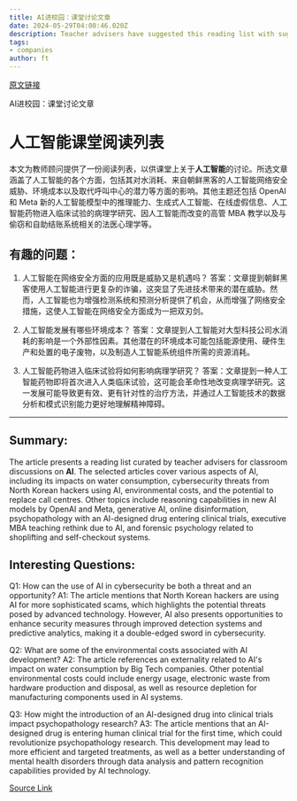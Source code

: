 ```yaml
---
title: AI进校园：课堂讨论文章
date: 2024-05-29T04:00:46.020Z
description: Teacher advisers have suggested this reading list with suggested questions to address in lessons
tags: 
- companies
author: ft
---
```


[原文链接](https://ft.com/content/eb319b1c-9402-460d-b3fe-7ece7be18eae)

AI进校园：课堂讨论文章

# 人工智能课堂阅读列表

本文为教师顾问提供了一份阅读列表，以供课堂上关于**人工智能**的讨论。所选文章涵盖了人工智能的各个方面，包括其对水消耗、来自朝鲜黑客的人工智能网络安全威胁、环境成本以及取代呼叫中心的潜力等方面的影响。其他主题还包括 OpenAI 和 Meta 新的人工智能模型中的推理能力、生成式人工智能、在线虚假信息、人工智能药物进入临床试验的病理学研究、因人工智能而改变的高管 MBA 教学以及与偷窃和自助结账系统相关的法医心理学等。

## 有趣的问题：

1. 人工智能在网络安全方面的应用既是威胁又是机遇吗？
   答案：文章提到朝鲜黑客使用人工智能进行更复杂的诈骗，这突显了先进技术带来的潜在威胁。然而，人工智能也为增强检测系统和预测分析提供了机会，从而增强了网络安全措施，这使人工智能在网络安全方面成为一把双刃剑。

2. 人工智能发展有哪些环境成本？
   答案：文章提到人工智能对大型科技公司水消耗的影响是一个外部性因素。其他潜在的环境成本可能包括能源使用、硬件生产和处置的电子废物，以及制造人工智能系统组件所需的资源消耗。

3. 人工智能药物进入临床试验将如何影响病理学研究？
   答案：文章提到一种人工智能药物即将首次进入人类临床试验，这可能会革命性地改变病理学研究。这一发展可能导致更有效、更有针对性的治疗方法，并通过人工智能技术的数据分析和模式识别能力更好地理解精神障碍。

---

## Summary:
The article presents a reading list curated by teacher advisers for classroom discussions on **AI**. The selected articles cover various aspects of AI, including its impacts on water consumption, cybersecurity threats from North Korean hackers using AI, environmental costs, and the potential to replace call centres. Other topics include reasoning capabilities in new AI models by OpenAI and Meta, generative AI, online disinformation, psychopathology with an AI-designed drug entering clinical trials, executive MBA teaching rethink due to AI, and forensic psychology related to shoplifting and self-checkout systems.

## Interesting Questions:
Q1: How can the use of AI in cybersecurity be both a threat and an opportunity? 
A1: The article mentions that North Korean hackers are using AI for more sophisticated scams, which highlights the potential threats posed by advanced technology. However, AI also presents opportunities to enhance security measures through improved detection systems and predictive analytics, making it a double-edged sword in cybersecurity.

Q2: What are some of the environmental costs associated with AI development? 
A2: The article references an externality related to AI's impact on water consumption by Big Tech companies. Other potential environmental costs could include energy usage, electronic waste from hardware production and disposal, as well as resource depletion for manufacturing components used in AI systems.

Q3: How might the introduction of an AI-designed drug into clinical trials impact psychopathology research? 
A3: The article mentions that an AI-designed drug is entering human clinical trial for the first time, which could revolutionize psychopathology research. This development may lead to more efficient and targeted treatments, as well as a better understanding of mental health disorders through data analysis and pattern recognition capabilities provided by AI technology.

[Source Link](https://ft.com/content/eb319b1c-9402-460d-b3fe-7ece7be18eae)

